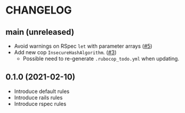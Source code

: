 # CHANGELOG

## main (unreleased)
* Avoid warnings on RSpec `let` with parameter arrays ([#5](https://github.com/cobalthq/cobalt-rubocop/pull/5))
* Add new cop `InsecureHashAlgorithm`. ([#3](https://github.com/cobalthq/cobalt-rubocop/pull/3))
  * Possible need to re-generate `.rubocop_todo.yml` when updating.

## 0.1.0 (2021-02-10)
* Introduce default rules
* Introduce rails rules
* Introduce rspec rules
